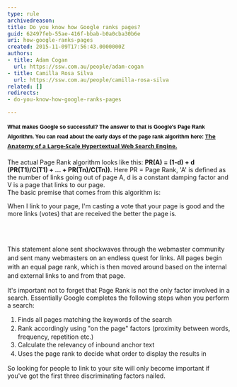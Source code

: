 ```yaml
---
type: rule
archivedreason: 
title: Do you know how Google ranks pages?
guid: 62497feb-55ae-416f-bbab-b0a0cba30b6e
uri: how-google-ranks-pages
created: 2015-11-09T17:56:43.0000000Z
authors:
- title: Adam Cogan
  url: https://ssw.com.au/people/adam-cogan
- title: Camilla Rosa Silva
  url: https://ssw.com.au/people/camilla-rosa-silva
related: []
redirects:
- do-you-know-how-google-ranks-pages

---
```



<h4 style="margin&#58;15px 0px 0px;font-family&#58;verdana, sans-serif;font-size&#58;12px;color&#58;#000000;line-height&#58;21px;">​What makes Google so successful?&#160;The answer to that is Google's Page Rank Algorithm. You can read about the early days of the page rank algorithm here&#58;&#160;<a href="http&#58;//infolab.stanford.edu/~backrub/google.html" style="font-family&#58;&quot;segoe ui&quot;, segoe, tahoma, helvetica, arial, sans-serif;font-size&#58;13px;">The Anatomy of a Large-Scale Hypertextual Web Search Engine.</a><br></h4><div><br>The actual Page Rank algorithm looks like this&#58;&#160;<b>PR(A) = (1-d) + d (PR(T1)/C(T1) + … + PR(Tn)/C(Tn)).</b>&#160;Here PR = Page Rank, 'A'&#160;is defined as the number of links going out of page A, d is a constant damping factor and V is a page that links to our page.<br>The basic premise that comes from this algorithm is&#58;<br></div><p class="ssw15-rteElement-GreyBox">When I link to your page, I'm casting a vote that your page is good and the more links (votes) that are received the better the page is. <br></p>
<br><excerpt class='endintro'></excerpt><br>
<p>​​<span style="line-height&#58;20px;">This statement alone sent shockwaves through the webmaster community and sent many webmasters on an endless quest for links. All pages begin with an equal page rank, which is then moved around based on the internal and external links to and from that page.</span></p>It's important not to forget that Page Rank is not the only factor involved in a search. Essentially Google completes the following steps when you perform a search&#58;<br><ol><li><span style="line-height&#58;20px;">Finds all pages matching the keywords of the search</span><br></li><li><span style="line-height&#58;20px;">Rank accordingly using &quot;on the page&quot; factors (proximity between words, frequency, repetition etc.)</span><br></li><li><span style="line-height&#58;20px;">Calculate the relevancy of&#160;inbound anchor text</span><br></li><li><span style="line-height&#58;20px;">Uses the page rank to decide what order to display the results in</span><br></li></ol>So looking for people to link to your site will only become important if you've got the first three discriminating factors nailed.<br>


